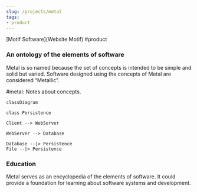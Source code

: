 ```yaml
---
slug: /projects/metal
tags:
- product
---
```


[Motif Software](Website Motif) #product

### An ontology of the elements of software

Metal is so named because the set of concepts is intended to be simple and solid but varied. Software designed using the concepts of Metal are considered “Metallic”.

#metal: Notes about concepts.

```mermaid
classDiagram

class Persistence

Client --> WebServer

WebServer --> Database

Database --|> Persistence
File --|> Persistence
```

### Education

Metal serves as an encyclopedia of the elements of software. It could provide a foundation for learning about software systems and development.